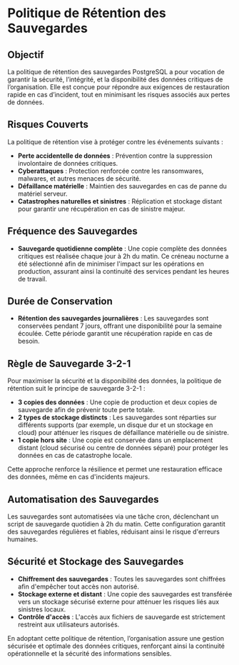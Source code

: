 # Politique de Rétention des Sauvegardes

## Objectif
La politique de rétention des sauvegardes PostgreSQL a pour vocation de garantir la sécurité, l’intégrité, et la disponibilité des données critiques de l’organisation. Elle est conçue pour répondre aux exigences de restauration rapide en cas d’incident, tout en minimisant les risques associés aux pertes de données.

## Risques Couverts
La politique de rétention vise à protéger contre les événements suivants :

- **Perte accidentelle de données** : Prévention contre la suppression involontaire de données critiques.
- **Cyberattaques** : Protection renforcée contre les ransomwares, malwares, et autres menaces de sécurité.
- **Défaillance matérielle** : Maintien des sauvegardes en cas de panne du matériel serveur.
- **Catastrophes naturelles et sinistres** : Réplication et stockage distant pour garantir une récupération en cas de sinistre majeur.

## Fréquence des Sauvegardes
- **Sauvegarde quotidienne complète** : Une copie complète des données critiques est réalisée chaque jour à 2h du matin. Ce créneau nocturne a été sélectionné afin de minimiser l'impact sur les opérations en production, assurant ainsi la continuité des services pendant les heures de travail.

## Durée de Conservation
- **Rétention des sauvegardes journalières** : Les sauvegardes sont conservées pendant 7 jours, offrant une disponibilité pour la semaine écoulée. Cette période garantit une récupération rapide en cas de besoin.

## Règle de Sauvegarde 3-2-1
Pour maximiser la sécurité et la disponibilité des données, la politique de rétention suit le principe de sauvegarde 3-2-1 :

- **3 copies des données** : Une copie de production et deux copies de sauvegarde afin de prévenir toute perte totale.
- **2 types de stockage distincts** : Les sauvegardes sont réparties sur différents supports (par exemple, un disque dur et un stockage en cloud) pour atténuer les risques de défaillance matérielle ou de sinistre.
- **1 copie hors site** : Une copie est conservée dans un emplacement distant (cloud sécurisé ou centre de données séparé) pour protéger les données en cas de catastrophe locale.

Cette approche renforce la résilience et permet une restauration efficace des données, même en cas d'incidents majeurs.

## Automatisation des Sauvegardes
Les sauvegardes sont automatisées via une tâche cron, déclenchant un script de sauvegarde quotidien à 2h du matin. Cette configuration garantit des sauvegardes régulières et fiables, réduisant ainsi le risque d'erreurs humaines.

## Sécurité et Stockage des Sauvegardes
- **Chiffrement des sauvegardes** : Toutes les sauvegardes sont chiffrées afin d'empêcher tout accès non autorisé.
- **Stockage externe et distant** : Une copie des sauvegardes est transférée vers un stockage sécurisé externe pour atténuer les risques liés aux sinistres locaux.
- **Contrôle d'accès** : L'accès aux fichiers de sauvegarde est strictement restreint aux utilisateurs autorisés.

En adoptant cette politique de rétention, l’organisation assure une gestion sécurisée et optimale des données critiques, renforçant ainsi la continuité opérationnelle et la sécurité des informations sensibles.
